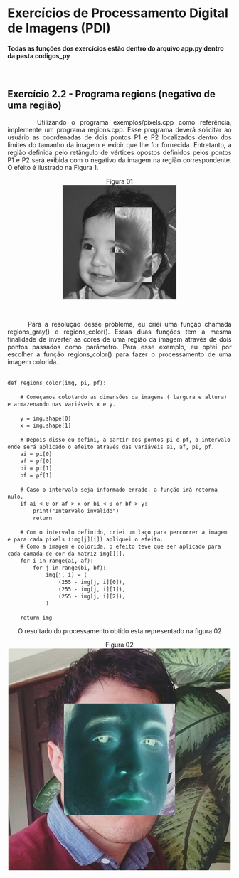 # Exercícios de Processamento Digital de Imagens (PDI)
#### Todas as funções dos exercícios estão dentro do arquivo app.py dentro da pasta codigos_py
</br>

## Exercício 2.2 - Programa regions (negativo de uma região)

<p align = "Justify">&nbsp &nbsp &nbsp Utilizando o programa exemplos/pixels.cpp como referência, implemente um programa regions.cpp. Esse programa deverá solicitar ao usuário as coordenadas de dois pontos P1 e P2 localizados dentro dos limites do tamanho da imagem e exibir que lhe for fornecida. Entretanto, a região definida pelo retângulo de vértices opostos definidos pelos pontos P1 e P2 será exibida com o negativo da imagem na região correspondente. O efeito é ilustrado na Figura 1.
</p>
<p align = "CENTER">Figura 01 </br> <img src="/README_FILES/Imagens_geral/Exemplo 2.2.png"></p>

</br>

<p align = "Justify">&nbsp &nbsp &nbsp Para a resolução desse problema, eu criei uma função chamada regions_gray() e regions_color(). Essas duas funções tem a mesma finalidade de inverter as cores de uma região da imagem através de dois pontos passados como parâmetro. Para esse exemplo, eu optei por escolher a função regions_color() para fazer o processamento de uma imagem colorida. 
</p>

```

def regions_color(img, pi, pf):

    # Começamos colotando as dimensões da imagems ( largura e altura) e armazenando nas variáveis x e y.

    y = img.shape[0]
    x = img.shape[1]

    # Depois disso eu defini, a partir dos pontos pi e pf, o intervalo onde será aplicado o efeito através das variáveis ai, af, pi, pf.
    ai = pi[0]
    af = pf[0]
    bi = pi[1]
    bf = pf[1]

    # Caso o intervalo seja informado errado, a função irá retorna nulo.
    if ai < 0 or af > x or bi < 0 or bf > y:
        print("Intervalo invalido")
        return

    # Com o intervalo definido, criei um laço para percorrer a imagem e para cada pixels (img[j][i]) apliquei o efeito.
    # Como a imagem é colorida, o efeito teve que ser aplicado para cada camada de cor da matriz img[][].
    for i in range(ai, af):
        for j in range(bi, bf):
            img[j, i] = (
                (255 - img[j, i][0]),
                (255 - img[j, i][1]),
                (255 - img[j, i][2]),
            )

    return img
```
<p align = "Justify">&nbsp &nbsp &nbsp O resultado do processamento obtido esta representado na figura 02 </p>
<p align = "CENTER">Figura 02 </br> <img src="/README_FILES/Imagens_processadas/Diogo.jpg"></p>

